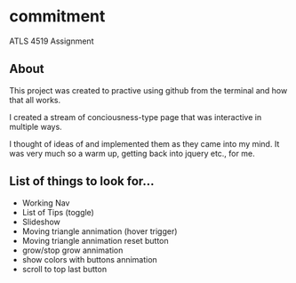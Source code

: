 # commitment
ATLS 4519 Assignment

## About ##

This project was created to practive using github from the terminal and how that all works.

I created a stream of conciousness-type page that was interactive in multiple ways.

I thought of ideas of and implemented them as they came into my mind.  It was very much so a warm up, getting back into jquery etc., for me.

## List of things to look for... ##
* Working Nav
* List of Tips (toggle)
* Slideshow
* Moving triangle annimation (hover trigger)
* Moving triangle annimation reset button
* grow/stop grow annimation
* show colors with buttons annimation
* scroll to top last button